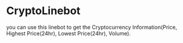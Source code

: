 # CryptoLinebot
you can use this linebot to get the Cryptocurrency Information(Price, Highest Price(24hr), Lowest Price(24hr), Volume). 
